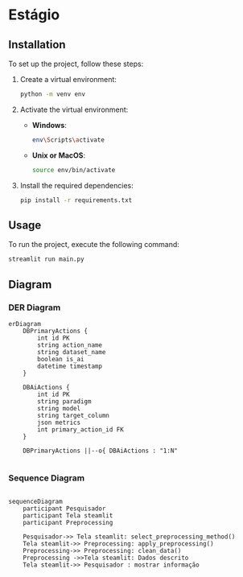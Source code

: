 # Estágio

## Installation

To set up the project, follow these steps:

1. Create a virtual environment:
    ```bash
    python -m venv env
    ```

2. Activate the virtual environment:
    - **Windows**:
        ```bash
        env\Scripts\activate
        ```
    - **Unix or MacOS**:
        ```bash
        source env/bin/activate
        ```

3. Install the required dependencies:
    ```bash
    pip install -r requirements.txt
    ```

## Usage

To run the project, execute the following command:
```bash
streamlit run main.py
```

## Diagram

### DER Diagram

```mermaid
erDiagram
    DBPrimaryActions {
        int id PK
        string action_name
        string dataset_name
        boolean is_ai
        datetime timestamp
    }

    DBAiActions {
        int id PK
        string paradigm
        string model
        string target_column
        json metrics
        int primary_action_id FK
    }

    DBPrimaryActions ||--o{ DBAiActions : "1:N"


```
### Sequence Diagram

```mermaid

sequenceDiagram
    participant Pesquisador
    participant Tela steamlit
    participant Preprocessing

    Pesquisador->> Tela steamlit: select_preprocessing_method()
    Tela steamlit->> Preprocessing: apply_preprocessing()
    Preprocessing->> Preprocessing: clean_data()
    Preprocessing ->>Tela steamlit: Dados descrito
    Tela steamlit->> Pesquisador : mostrar informação
    
```
